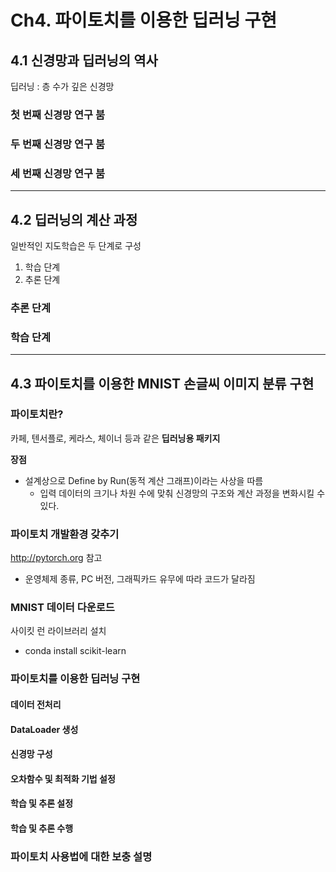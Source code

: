 # Ch4. 파이토치를 이용한 딥러닝 구현

## 4.1 신경망과 딥러닝의 역사

딥러닝 : 층 수가 깊은 신경망

### 첫 번째 신경망 연구 붐



### 두 번째 신경망 연구 붐



### 세 번째 신경망 연구 붐



---

## 4.2 딥러닝의 계산 과정

일반적인 지도학습은 두 단계로 구성

1. 학습 단계
2. 추론 단계



### 추론 단계



### 학습 단계



---

## 4.3 파이토치를 이용한 MNIST 손글씨 이미지 분류 구현

### 파이토치란?

카페, 텐서플로, 케라스, 체이너 등과 같은 **딥러닝용 패키지**

**장점**

- 설계상으로 Define by Run(동적 계산 그래프)이라는 사상을 따름
  - 입력 데이터의 크기나 차원 수에 맞춰 신경망의 구조와 계산 과정을 변화시킬 수 있다.



### 파이토치 개발환경 갖추기

http://pytorch.org 참고

- 운영체제 종류, PC 버전, 그래픽카드 유무에 따라 코드가 달라짐

### MNIST 데이터 다운로드

사이킷 런 라이브러리 설치

- conda install scikit-learn

### 파이토치를 이용한 딥러닝 구현



#### 데이터 전처리

#### DataLoader 생성

#### 신경망 구성

#### 오차함수 및 최적화 기법 설정

#### 학습 및 추론 설정

#### 학습 및 추론 수행



### 파이토치 사용법에 대한 보충 설명

